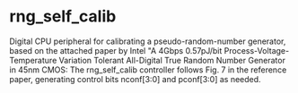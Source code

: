 # rng_self_calib
Digital CPU peripheral for calibrating a pseudo-random-number generator, based on the attached paper by Intel 
"A 4Gbps 0.57pJ/bit Process-Voltage-Temperature Variation Tolerant
All-Digital True Random Number Generator in 45nm CMOS:
The rng_self_calib controller follows Fig. 7 in the reference 
paper, generating control bits nconf[3:0] and pconf[3:0] as needed.
